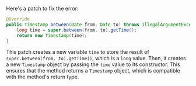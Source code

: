 Here's a patch to fix the error:

```java
@Override
public Timestamp between(Date from, Date to) throws IllegalArgumentException {
    long time = super.between(from, to).getTime();
    return new Timestamp(time);
}
```

This patch creates a new variable `time` to store the result of `super.between(from, to).getTime()`, which is a `long` value. Then, it creates a new `Timestamp` object by passing the `time` value to its constructor. This ensures that the method returns a `Timestamp` object, which is compatible with the method's return type.